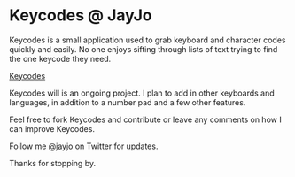Keycodes @ JayJo
======

Keycodes is a small application used to grab keyboard and character codes quickly and easily. No one enjoys sifting through lists of text trying to find the one keycode they need.

[Keycodes](http://keycodes.atjayjo.com) 

Keycodes will is an ongoing project. I plan to add in other keyboards and languages, in addition to a number pad and a few other features.

Feel free to fork Keycodes and contribute or leave any comments on how I can improve Keycodes.

Follow me [@jayjo](http://twitter.com/jayjo) on Twitter for updates.

Thanks for stopping by.
